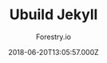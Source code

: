---
title: Ubuild Jekyll
github: 'https://github.com/forestryio/ubuild-jekyll'
demo: 'https://forestryio.github.io/ubuild-jekyll/'
author: Forestry.io
ssg:
  - Jekyll
cms:
  - Forestry
date: 2018-06-20T13:05:57.000Z
github_branch: master
description: A Jekyll theme designed to work with Forestry Blocks
stale: false
---